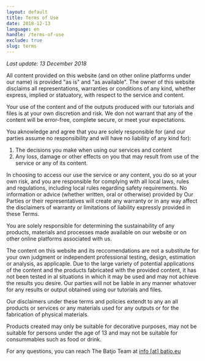 ```yaml
---
layout: default
title: Terms of Use
date: 2018-12-13
language: en
handle: /terms-of-use
exclude: true
slug: terms
---
```

*Last update: 13 December 2018*

All content provided on this website (and on other online platforms under our name) is provided "as is" and "as available". The owner of this website disclaims all representations, warranties or conditions of any kind, whether express, implied or statuatory, with respect to the service and content.

Your use of the content and of the outputs produced with our tutorials and files is at your own discretion and risk. We don not warrant that any of the content will be error-free, complete secure, or meet your expectations. 

You aknowledge and agree that you are solely responsible for (and our parties assume no responsibility and will have no liability of any kind for):

1. The decisions you make when using our services and content
2. Any loss, damage or other effects on you that may result from use of the service or any of its content. 

In choosing to access our use the service or any content, you do so at your own risk, and you are responsible for complying with all local laws, rules and regulations, including local rules regarding safety requirements. No information or advice (whether written, oral or otherwise) provided by Our Parties or their representatives will create any warranty or in any way affect the disclaimers of warranty or limitations of liability expressly provided in these Terms.

You are solely responsible for determining the sustainability of any products, materials and processes made available on our website or on other online platforms associated with us. 

The content on this website and its reccomendations are not a substitute for your own judgment or independent professional testing, design, estimation or analysis, as applicaple. Due to the large variety of potential applications of the content and the products fabricated with the provided content, it has not been tested in al situations in which it may be used and may not achieve the results you desire. Our parties will not be liable in any manner whatover for any results or output obtained using our tutorials and files. 

Our disclaimers under these terms and policies extendt to any an all products or services or any materials used for any outputs or for the fabrication of physical materials.

Products created may only be suitable for decorative purposes, may not be suitable for persons under the age of 13 and may not be suitable for consummables such as food or drink. 

For any questions, you can reach The Batjo Team at [info [at] batjo.eu](mailto:info@batjo.eu)


